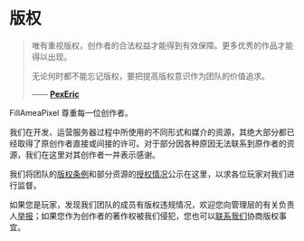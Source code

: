 # 版权

> 唯有重视版权，创作者的合法权益才能得到有效保障。更多优秀的作品才能得以出现。
>
> 无论何时都不能忘记版权，要把提高版权意识作为团队的价值追求。
>
> —— [**PexEric**](/team/leadership/)

FillAmeaPixel 尊重每一位创作者。

我们在开发、运营服务器过程中所使用的不同形式和媒介的资源，其绝大部分都已经取得了原创作者直接或间接的许可。对于部分因各种原因无法联系到原作者的资源，我们在这里对其创作者一并表示感谢。

我们将团队的[版权条例]()和部分资源的[授权情况](/copyright/assets/)公示在这里，以求各位玩家对我们进行监督。

如果您是玩家，发现我们团队的成员有版权违规情况，欢迎您向管理层的有关负责人[举报](mailto:admin@fapixel.com)；如果您作为创作者的著作权被我们侵犯，您也可以[联系我们](mailto:admin@fapixel.com)协商版权事宜。